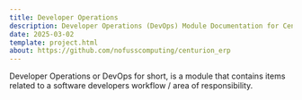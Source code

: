```yaml
---
title: Developer Operations
description: Developer Operations (DevOps) Module Documentation for Centurion ERP by No Fuss Computing
date: 2025-03-02
template: project.html
about: https://github.com/nofusscomputing/centurion_erp
---
```


Developer Operations or DevOps for short, is a module that contains items related to a software developers workflow / area of responsibility.
